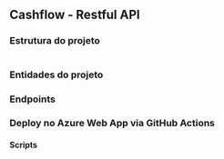 ## Cashflow - Restful API


### Estrutura do projeto

```bash

```

### Entidades do projeto


### Endpoints


### Deploy no Azure Web App via GitHub Actions

#### Scripts
